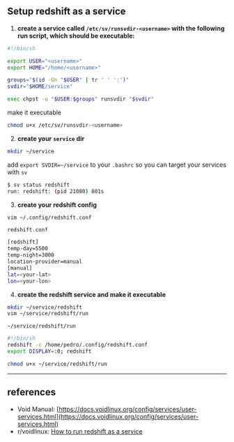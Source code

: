 ## **Setup redshift as a service**

1. **create a service called `/etc/sv/runsvdir-<username>` with the following run script, which should be executable:**

```bash
#!/bin/sh

export USER="<username>"
export HOME="/home/<username>"

groups="$(id -Gn "$USER" | tr ' ' ':')"
svdir="$HOME/service"

exec chpst -u "$USER:$groups" runsvdir "$svdir"
```

make it executable

```bash
chmod u+x /etc/sv/runsvdir-<username>
```

2. **create your `service` dir**

```bash
mkdir ~/service
```

add `export SVDIR=~/service` to your `.bashrc` so you can target your services with `sv`

```bash
$ sv status redshift
run: redshift: (pid 21080) 801s
```

3. **create your redshift config**
```bash
vim ~/.config/redshift.conf
```
`redshift.conf`
```bash
[redshift]
temp-day=5500
temp-night=3000
location-provider=manual
[manual]
lat=<your-lat>
lon=<your-lon>
```

4. **create the redshift service and make it executable**

```bash
mkdir ~/service/redshift
vim ~/service/redshift/run
```
`~/service/redshift/run`
```bash
#!/bin/sh
redshift -c /home/pedro/.config/redshift.conf
export DISPLAY=:0; redshift
```
```bash
chmod u+x ~/service/redshift/run
```

---

## references
  
  * Void Manual: [https://docs.voidlinux.org/config/services/user-services.html](https://docs.voidlinux.org/config/services/user-services.html)
  * r/voidlinux: [How to run redshift as a service](https://old.reddit.com/r/voidlinux/comments/al97ql/how_to_run_redshift_as_a_service/)


